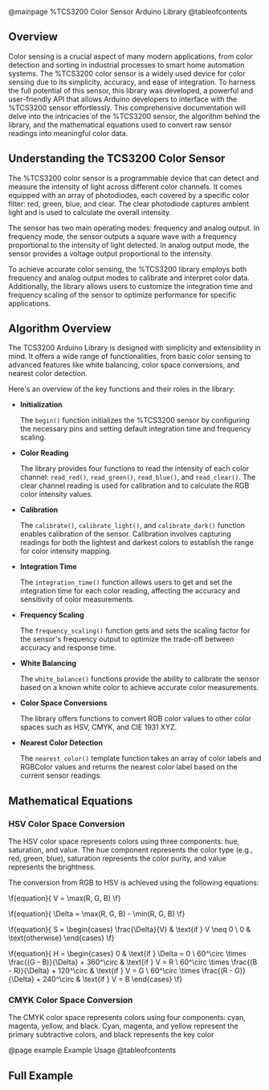 @mainpage %TCS3200 Color Sensor Arduino Library
@tableofcontents

## Overview

Color sensing is a crucial aspect of many modern applications, from color detection and sorting in industrial processes to smart home automation systems. The %TCS3200 color sensor is a widely used device for color sensing due to its simplicity, accuracy, and ease of integration. To harness the full potential of this sensor, this library was developed, a powerful and user-friendly API that allows Arduino developers to interface with the %TCS3200 sensor effortlessly. This comprehensive documentation will delve into the intricacies of the %TCS3200 sensor, the algorithm behind the library, and the mathematical equations used to convert raw sensor readings into meaningful color data.

## Understanding the TCS3200 Color Sensor

The %TCS3200 color sensor is a programmable device that can detect and measure the intensity of light across different color channels. It comes equipped with an array of photodiodes, each covered by a specific color filter: red, green, blue, and clear. The clear photodiode captures ambient light and is used to calculate the overall intensity.

The sensor has two main operating modes: frequency and analog output. In frequency mode, the sensor outputs a square wave with a frequency proportional to the intensity of light detected. In analog output mode, the sensor provides a voltage output proportional to the intensity.

To achieve accurate color sensing, the %TCS3200 library employs both frequency and analog output modes to calibrate and interpret color data. Additionally, the library allows users to customize the integration time and frequency scaling of the sensor to optimize performance for specific applications.

## Algorithm Overview

The TCS3200 Arduino Library is designed with simplicity and extensibility in mind. It offers a wide range of functionalities, from basic color sensing to advanced features like white balancing, color space conversions, and nearest color detection.

Here's an overview of the key functions and their roles in the library:

- **Initialization**

  The `begin()` function initializes the %TCS3200 sensor by configuring the necessary pins and setting default integration time and frequency scaling.

- **Color Reading**

  The library provides four functions to read the intensity of each color channel: `read_red()`, `read_green()`, `read_blue()`, and `read_clear()`. The clear channel reading is used for calibration and to calculate the RGB color intensity values.

- **Calibration**

  The `calibrate()`, `calibrate_light()`, and `calibrate_dark()` function enables calibration of the sensor. Calibration involves capturing readings for both the lightest and darkest colors to establish the range for color intensity mapping.

- **Integration Time**

  The `integration_time()` function allows users to get and set the integration time for each color reading, affecting the accuracy and sensitivity of color measurements.

- **Frequency Scaling**

  The `frequency_scaling()` function gets and sets the scaling factor for the sensor's frequency output to optimize the trade-off between accuracy and response time.

- **White Balancing**

  The `white_balance()` functions provide the ability to calibrate the sensor based on a known white color to achieve accurate color measurements.

- **Color Space Conversions**

  The library offers functions to convert RGB color values to other color spaces such as HSV, CMYK, and CIE 1931 XYZ.

- **Nearest Color Detection**

  The `nearest_color()` template function takes an array of color labels and RGBColor values and returns the nearest color label based on the current sensor readings.

## Mathematical Equations

### HSV Color Space Conversion

The HSV color space represents colors using three components: hue, saturation, and value. The hue component represents the color type (e.g., red, green, blue), saturation represents the color purity, and value represents the brightness.

The conversion from RGB to HSV is achieved using the following equations:

\f{equation}{
V = \max(R, G, B)
\f}

\f{equation}{
\Delta = \max(R, G, B) - \min(R, G, B)
\f}

\f{equation}{
S = \begin{cases} 
  \frac{\Delta}{V} & \text{if } V \neq 0 \\
    0 & \text{otherwise}
  \end{cases}
\f}

\f{equation}{
H = \begin{cases} 
  0 & \text{if } \Delta = 0 \\
    60^\circ \times \frac{(G - B)}{\Delta} + 360^\circ & \text{if } V = R \\
    60^\circ \times \frac{(B - R)}{\Delta} + 120^\circ & \text{if } V = G \\
    60^\circ \times \frac{(R - G)}{\Delta} + 240^\circ & \text{if } V = B
  \end{cases}
\f}

### CMYK Color Space Conversion

The CMYK color space represents colors using four components: cyan, magenta, yellow, and black. Cyan, magenta, and yellow represent the primary subtractive colors, and black represents the key color

@page example Example Usage
@tableofcontents

## Full Example

```cpp

```